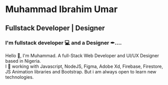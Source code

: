 # **Muhammad Ibrahim Umar**
## **Fullstack Developer | Designer**
### I'm fullstack developer 💻 and a Designer ✒....
 Hello 👋, I'm Muhammad. A full-Stack Web Developer and UI/UX Designer
        based in Nigeria. <br />
        I 💖 working with Javascript, NodeJS, Figma, Adobe Xd, Firebase,
        Firestore, JS Animation libraries and Bootstrap. But i am always open to
        learn new technologies.



<!--
**muhammadui/muhammadui** is a ✨ _special_ ✨ repository because its `README.md` (this file) appears on your GitHub profile.

Here are some ideas to get you started:

- 🔭 I’m currently working on ...
- 🌱 I’m currently learning ...
- 👯 I’m looking to collaborate on ...
- 🤔 I’m looking for help with ...
- 💬 Ask me about ...
- 📫 How to reach me: ...
- 😄 Pronouns: ...
- ⚡ Fun fact: ...
-->
